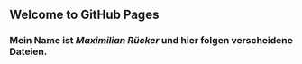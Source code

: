 ## Welcome to GitHub Pages

### Mein Name ist *Maximilian Rücker* und hier folgen verscheidene Dateien.
